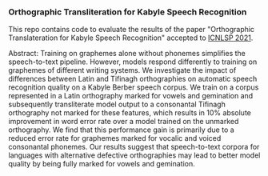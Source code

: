 ### Orthographic Transliteration for Kabyle Speech Recognition

This repo contains code to evaluate the results of the paper "Orthographic Translateration for Kabyle Speech Recognition" accepted to [ICNLSP 2021](http://icnlsp.org/icnlsp2021/).

Abstract:
Training on graphemes alone without phonemes simplifies the speech-to-text pipeline. However, models respond differently to training on graphemes of different writing systems. We investigate the impact of differences between Latin and Tifinagh orthographies on automatic speech recognition quality on a Kabyle Berber speech corpus. 
We train on a corpus represented in a Latin orthography marked for vowels and gemination and subsequently transliterate model output to a consonantal Tifinagh orthography not marked for these features, which results in 10\% absolute improvement in word error rate over a model trained on the unmarked orthography. 
We find that this performance gain is primarily due to a reduced error rate for graphemes marked for vocalic and voiced consonantal phonemes.
Our results suggest that speech-to-text corpora for languages
with alternative defective orthographies 
may lead to better model quality 
by being fully marked for vowels and gemination.


<!--
**berbertranslit/berbertranslit** is a ✨ _special_ ✨ repository because its `README.md` (this file) appears on your GitHub profile.

Here are some ideas to get you started:

- 🔭 I’m currently working on ...
- 🌱 I’m currently learning ...
- 👯 I’m looking to collaborate on ...
- 🤔 I’m looking for help with ...
- 💬 Ask me about ...
- 📫 How to reach me: ...
- 😄 Pronouns: ...
- ⚡ Fun fact: ...
-->
